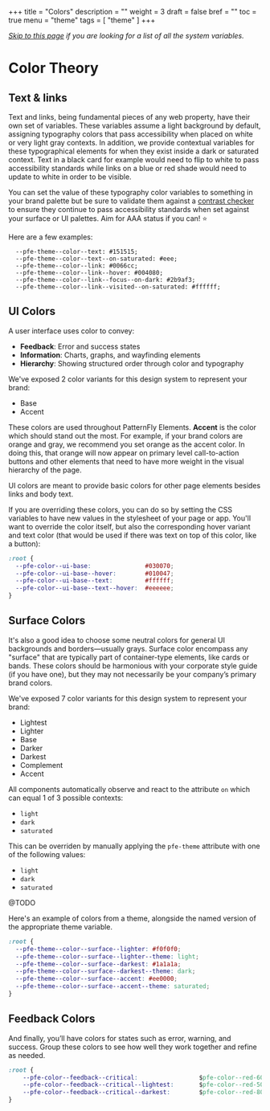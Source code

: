 +++
title = "Colors"
description = ""
weight = 3
draft = false
bref = ""
toc = true
menu = "theme"
tags = [ "theme" ]
+++


*[Skip to this page](/theme/_2_theme-palette/) if you are looking for a list of all the system variables.*


# Color Theory


## Text & links

Text and links, being fundamental pieces of any web property, have their own set of variables. 
These variables assume a light background by default, assigning typography colors that pass accessibility when placed on white or very light gray contexts.  In addition, we provide contextual variables for these typographical elements for when they exist inside a dark or saturated context.  Text in a black card for example would need to flip to white to pass accessibility standards while links on a blue or red shade would need to update to white in order to be visible.

You can set the value of these typography color variables to something in your brand palette but be sure to validate them against a [contrast checker](https://webaim.org/resources/contrastchecker/) to ensure they continue to pass accessibility standards when set against your surface or UI palettes.  Aim for AAA status if you can! ⭐ 

Here are a few examples:

```
  --pfe-theme--color--text: #151515;
  --pfe-theme--color--text--on-saturated: #eee;
  --pfe-theme--color--link: #0066cc;
  --pfe-theme--color--link--hover: #004080;
  --pfe-theme--color--link--focus--on-dark: #2b9af3;
  --pfe-theme--color--link--visited--on-saturated: #ffffff;
  ```

## UI Colors

A user interface uses color to convey:

 - **Feedback**: Error and success states
 - **Information**: Charts, graphs, and wayfinding elements
 - **Hierarchy**: Showing structured order through color and typography

We've exposed 2 color variants for this design system to represent your brand:

 - Base
 - Accent

These colors are used throughout PatternFly Elements. **Accent** is the color which should stand out the most. For example, if your brand colors are orange and gray, we recommend you set orange as the accent color.  In doing this, that orange will now appear on primary level call-to-action buttons and other elements that need to have more weight in the visual hierarchy of the page. 

UI colors are meant to provide basic colors for other page elements besides links and body text. 

If you are overriding these colors, you can do so by setting the CSS variables to have new values in the stylesheet of your page or app. You'll want to override the color itself, but also the corresponding hover variant and text color (that would be used if there was text on top of this color, like a button):

```css
:root {
  --pfe-color--ui-base:               #030070;
  --pfe-color--ui-base--hover:        #010047;
  --pfe-color--ui-base--text:         #ffffff;
  --pfe-color--ui-base--text--hover:  #eeeeee;
}
```

## Surface Colors

It's also a good idea to choose some neutral colors for general UI backgrounds and borders—usually grays. Surface color encompass any "surface" that are typically part of container-type elements, like cards or bands. These colors should be harmonious with your corporate style guide (if you have one), but they may not necessarily be your company’s primary brand colors. 

We've exposed 7 color variants for this design system to represent your brand:

 - Lightest
 - Lighter
 - Base
 - Darker
 - Darkest
 - Complement
 - Accent

All components automatically observe and react to the attribute `on` which can equal 1 of 3 possible contexts:

- `light`
- `dark`
- `saturated`

This can be overriden by manually applying the `pfe-theme` attribute with one of the following values:

- `light`
- `dark`
- `saturated`

@TODO

Here's an example of colors from a theme, alongside the named version of the appropriate theme variable.

```css
:root {
  --pfe-theme--color--surface--lighter: #f0f0f0;
  --pfe-theme--color--surface--lighter--theme: light;
  --pfe-theme--color--surface--darkest: #1a1a1a;
  --pfe-theme--color--surface--darkest--theme: dark;
  --pfe-theme--color--surface--accent: #ee0000;
  --pfe-theme--color--surface--accent--theme: saturated;
}
```


## Feedback Colors

And finally, you’ll have colors for states such as error, warning, and success. Group these colors to see how well they work together and refine as needed.

```css
:root {
    --pfe-color--feedback--critical:                 $pfe-color--red-600 !default;
    --pfe-color--feedback--critical--lightest:       $pfe-color--red-50 !default;
    --pfe-color--feedback--critical--darkest:        $pfe-color--red-800 !default;
}
```
